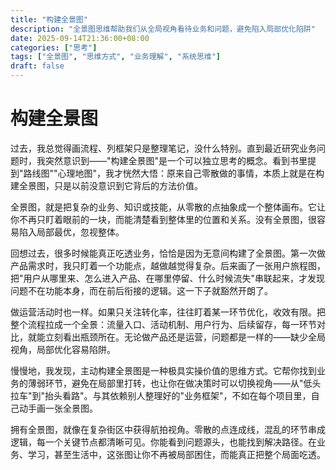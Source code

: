 ```yaml
---
title: "构建全景图"
description: "全景图思维帮助我们从全局视角看待业务和问题，避免陷入局部优化陷阱"
date: 2025-09-14T21:36:00+08:00
categories: ["思考"]
tags: ["全景图", "思维方式", "业务理解", "系统思维"]
draft: false
---
```


# 构建全景图

过去，我总觉得画流程、列框架只是整理笔记，没什么特别。直到最近研究业务问题时，我突然意识到——"构建全景图"是一个可以独立思考的概念。看到书里提到"路线图""心理地图"，我才恍然大悟：原来自己零散做的事情，本质上就是在构建全景图，只是以前没意识到它背后的方法价值。

全景图，就是把复杂的业务、知识或技能，从零散的点抽象成一个整体画布。它让你不再只盯着眼前的一块，而能清楚看到整体里的位置和关系。没有全景图，很容易陷入局部最优，忽视整体。

回想过去，很多时候能真正吃透业务，恰恰是因为无意间构建了全景图。第一次做产品需求时，我只盯着一个功能点，越做越觉得复杂。后来画了一张用户旅程图，把"用户从哪里来、怎么进入产品、在哪里停留、什么时候流失"串联起来，才发现问题不在功能本身，而在前后衔接的逻辑。这一下子就豁然开朗了。

做运营活动时也一样。如果只关注转化率，往往盯着某一环节优化，收效有限。把整个流程拉成一个全景：流量入口、活动机制、用户行为、后续留存，每一环节对比，就能立刻看出瓶颈所在。无论做产品还是运营，问题都是一样的——缺少全局视角，局部优化容易陷阱。

慢慢地，我发现，主动构建全景图是一种极具实操价值的思维方式。它帮你找到业务的薄弱环节，避免在局部里打转，也让你在做决策时可以切换视角——从"低头拉车"到"抬头看路"。与其依赖别人整理好的"业务框架"，不如在每个项目里，自己动手画一张全景图。

拥有全景图，就像在复杂街区中获得航拍视角。零散的点连成线，混乱的环节串成逻辑，每一个关键节点都清晰可见。你能看到问题源头，也能找到解决路径。在业务、学习，甚至生活中，这张图让你不再被局部困住，而能真正把整个局面吃透。